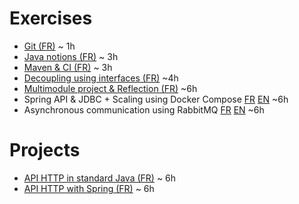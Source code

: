 # Exercises

* [Git (FR)](git_fr/EXERCISE.md) ~ 1h
* [Java notions (FR)](java_fr/EXERCISE.adoc) ~ 3h
* [Maven & CI (FR)](maven_fr/EXERCISE.adoc) ~ 3h
* [Decoupling using interfaces (FR)](decoupling_fr/EXERCISE.adoc) ~4h
* [Multimodule project & Reflection (FR)](multimodule_reflect_fr/EXERCISE.adoc) ~6h
* Spring API & JDBC + Scaling using Docker Compose [FR](simple_web_app_spring/EXERCISE_fr.adoc) [EN](simple_web_app_spring/EXERCISE_en.adoc) ~6h
* Asynchronous communication using RabbitMQ [FR](amqp/EXERCISE_fr.adoc) [EN](amqp/EXERCISE_en.adoc) ~6h

# Projects

* [API HTTP in standard Java (FR)](projects/http_api_fr/EXERCISE.adoc) ~ 6h
* [API HTTP with Spring (FR)](projects/spring_http_api_fr/EXERCISE.md) ~ 6h
